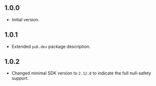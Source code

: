 ## 1.0.0

- Initial version.

## 1.0.1

- Extended `pub.dev` package description.

## 1.0.2

- Changed minimal SDK version to `2.12.0` to indicate the full null-safety support.